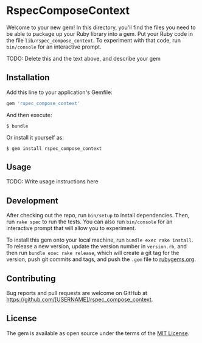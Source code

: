 # RspecComposeContext

Welcome to your new gem! In this directory, you'll find the files you need to be able to package up your Ruby library into a gem. Put your Ruby code in the file `lib/rspec_compose_context`. To experiment with that code, run `bin/console` for an interactive prompt.

TODO: Delete this and the text above, and describe your gem

## Installation

Add this line to your application's Gemfile:

```ruby
gem 'rspec_compose_context'
```

And then execute:

    $ bundle

Or install it yourself as:

    $ gem install rspec_compose_context

## Usage

TODO: Write usage instructions here

## Development

After checking out the repo, run `bin/setup` to install dependencies. Then, run `rake spec` to run the tests. You can also run `bin/console` for an interactive prompt that will allow you to experiment.

To install this gem onto your local machine, run `bundle exec rake install`. To release a new version, update the version number in `version.rb`, and then run `bundle exec rake release`, which will create a git tag for the version, push git commits and tags, and push the `.gem` file to [rubygems.org](https://rubygems.org).

## Contributing

Bug reports and pull requests are welcome on GitHub at https://github.com/[USERNAME]/rspec_compose_context.


## License

The gem is available as open source under the terms of the [MIT License](http://opensource.org/licenses/MIT).

